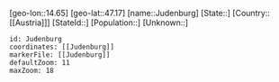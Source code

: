 ﻿---
location: [47.17,14.65]
mapzoom: [7,12] 
mapmarker: city 
type: City
tags:
- geo/City


SpocWebEntityId: 31221
isDeleted: false
confidential: public

---
[geo-lon::14.65]
[geo-lat::47.17]
[name::Judenburg]
[State::]
[Country::[[Austria]]]
[StateId::]
[Population::]
[Unknown::]


```leaflet
id: Judenburg
coordinates: [[Judenburg]]
markerFile: [[Judenburg]]
defaultZoom: 11 
maxZoom: 18
```
